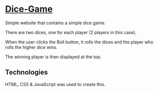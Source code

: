 # [Dice-Game](https://tommytham.github.io/Dice-Game/index.html)

Simple website that contains a simple dice game.

There are two dices, one for each player (2 players in this case). 

When the user clicks the Roll button, it rolls the dices and the player who rolls the higher dice wins.

The winning player is then displayed at the top.

## Technologies

HTML, CSS & JavaScript was used to create this.
